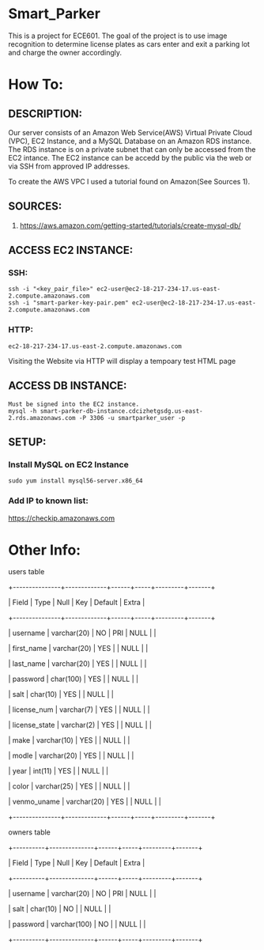 # Smart_Parker
This is a project for ECE601. The goal of the project is to use image recognition to determine license plates as cars enter and exit a parking lot and charge the owner accordingly. 

# How To:

## DESCRIPTION:

Our server consists of an Amazon Web Service(AWS) Virtual Private Cloud (VPC), EC2 Instance, and a MySQL Database on an Amazon RDS instance. The RDS instance is on a private subnet that can only be accessed from the EC2 intance. The EC2 instance can be accedd by the public via the web or via SSH from approved IP addresses. 

To create the AWS VPC I used a tutorial found on Amazon(See Sources 1).


## SOURCES:
1) https://aws.amazon.com/getting-started/tutorials/create-mysql-db/


## ACCESS EC2 INSTANCE:
### SSH: 
	ssh -i "<key_pair_file>" ec2-user@ec2-18-217-234-17.us-east-2.compute.amazonaws.com
	ssh -i "smart-parker-key-pair.pem" ec2-user@ec2-18-217-234-17.us-east-2.compute.amazonaws.com
### HTTP:
	ec2-18-217-234-17.us-east-2.compute.amazonaws.com

Visiting the Website via HTTP will display a tempoary test HTML page 


## ACCESS DB INSTANCE:
	Must be signed into the EC2 instance.
	mysql -h smart-parker-db-instance.cdcizhetgsdg.us-east-2.rds.amazonaws.com -P 3306 -u smartparker_user -p


## SETUP:

### Install MySQL on EC2 Instance
	sudo yum install mysql56-server.x86_64

### Add IP to known list:
   https://checkip.amazonaws.com

# Other Info: 
users table 

+---------------+-------------+------+-----+---------+-------+

| Field         | Type        | Null | Key | Default | Extra |

+---------------+-------------+------+-----+---------+-------+

| username      | varchar(20) | NO   | PRI | NULL    |       |

| first_name    | varchar(20) | YES  |     | NULL    |       |

| last_name     | varchar(20) | YES  |     | NULL    |       |

| password      | char(100)   | YES  |     | NULL    |       |

| salt          | char(10)    | YES  |     | NULL    |       |

| license_num   | varchar(7)  | YES  |     | NULL    |       |

| license_state | varchar(2)  | YES  |     | NULL    |       |

| make          | varchar(10) | YES  |     | NULL    |       |

| modle         | varchar(20) | YES  |     | NULL    |       |

| year          | int(11)     | YES  |     | NULL    |       |

| color         | varchar(25) | YES  |     | NULL    |       |

| venmo_uname   | varchar(20) | YES  |     | NULL    |       |

+---------------+-------------+------+-----+---------+-------+

owners table

+----------+--------------+------+-----+---------+-------+

| Field    | Type         | Null | Key | Default | Extra |

+----------+--------------+------+-----+---------+-------+

| username | varchar(20)  | NO   | PRI | NULL    |       |

| salt     | char(10)     | NO   |     | NULL    |       |

| password | varchar(100) | NO   |     | NULL    |       |

+----------+--------------+------+-----+---------+-------+

